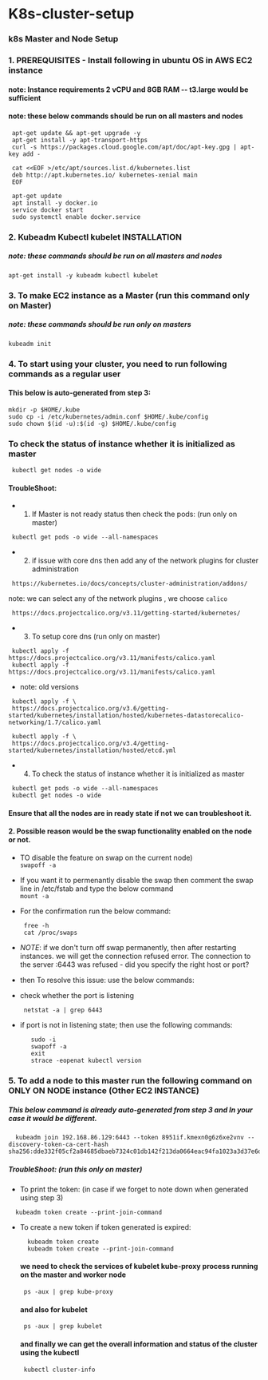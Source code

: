# K8s-cluster-setup
### k8s Master and Node Setup
 ### 1. PREREQUISITES - Install following in ubuntu OS in AWS EC2 instance
 #### note: Instance requirements 2 vCPU  and 8GB RAM  -- t3.large would be sufficient
 #### note: these below commands should be run on all masters and nodes
 ```
  apt-get update && apt-get upgrade -y  
  apt-get install -y apt-transport-https  
  curl -s https://packages.cloud.google.com/apt/doc/apt-key.gpg | apt-key add -

  cat <<EOF >/etc/apt/sources.list.d/kubernetes.list
  deb http://apt.kubernetes.io/ kubernetes-xenial main
  EOF

  apt-get update
  apt install -y docker.io
  service docker start
  sudo systemctl enable docker.service
 ```
### 2. Kubeadm Kubectl kubelet INSTALLATION
 ##### note: these commands should be run on all masters and nodes  
  ` apt-get install -y kubeadm kubectl kubelet `
  
### 3. To make EC2 instance as a Master (run this command only on Master)
 ##### note: these commands should be run only on masters
  ` kubeadm init `

### 4. To start using your cluster, you need to run following commands as a regular user
 #### This below is auto-generated from step 3:
  ```
  mkdir -p $HOME/.kube
  sudo cp -i /etc/kubernetes/admin.conf $HOME/.kube/config
  sudo chown $(id -u):$(id -g) $HOME/.kube/config
  ```
### To check the status of instance whether it is initialized as master 
  ` kubectl get nodes -o wide`
  
#### TroubleShoot: 
  
- 1. If Master is not ready status then check the pods: (run only on master)
 ```
  kubectl get pods -o wide --all-namespaces 
 ```
- 2. if issue with core dns then add any of the network plugins for cluster administration
 ```
  https://kubernetes.io/docs/concepts/cluster-administration/addons/ 
 ```
  note: we can select any of the network plugins , we choose `calico`
  ``` 
   https://docs.projectcalico.org/v3.11/getting-started/kubernetes/ 
  ```
- 3. To setup core dns (run only on master)
 ```
  kubectl apply -f https://docs.projectcalico.org/v3.11/manifests/calico.yaml
  kubectl apply -f https://docs.projectcalico.org/v3.11/manifests/calico.yaml
 ```
- note: old versions
 ```
  kubectl apply -f \
  https://docs.projectcalico.org/v3.6/getting-started/kubernetes/installation/hosted/kubernetes-datastorecalico-networking/1.7/calico.yaml
  
  kubectl apply -f \
  https://docs.projectcalico.org/v3.4/getting-started/kubernetes/installation/hosted/etcd.yml
  ```
- 4. To check the status of instance whether it is initialized as master 
 ``` 
  kubectl get pods -o wide --all-namespaces 
  kubectl get nodes -o wide
 ```

  #### Ensure that all the nodes are in ready state if not we can troubleshoot it. 
  #### 2. Possible reason would be the swap functionality enabled on the node or not.
  
   - TO disable the feature on swap on the current node)    
      ` swapoff -a `
   - If you want it to permenantly disable the swap then
    comment the swap line in /etc/fstab and type the below command   
      ` mount -a ` 
   - For the confirmation run the below command:   
      ```
       free -h
       cat /proc/swaps
      ```
   - *NOTE*: if we don't turn off swap permanently, then after restarting instances. we will get the connection
       refused error. The connection to the server <master-ip>:6443 was refused - did you specify the right host or port? 
       
   - then To resolve this issue: use the below commands:
       
   - check whether the port is listening
      ```
       netstat -a | grep 6443
      ```
   - if port is not in listening state; then use the following commands:
      ``` 
         sudo -i
         swapoff -a
         exit
         strace -eopenat kubectl version
      ```
### 5. To add a node to this master run the following command on ONLY ON NODE instance (Other EC2 INSTANCE)
  ##### This below command is already auto-generated from step 3 and In your case it would be different.
  ```
    kubeadm join 192.168.86.129:6443 --token 8951if.kmexn0g6z6xe2vnv --discovery-token-ca-cert-hash sha256:dde332f05cf2a84685dbaeb7324c01db142f213da0664eac94fa1023a3d37e6d
   ``` 
  ##### TroubleShoot: (run this only on master)
   - To print the token: (in case if we forget to note down when generated using step 3)
   ```
     kubeadm token create --print-join-command
   ```
  - To create a new token if token generated is expired:
    ```
      kubeadm token create
      kubeadm token create --print-join-command
    ```
    #### we need to check the services of kubelet kube-proxy process running on the master and worker node
     ` ps -aux | grep kube-proxy`
    #### and also for kubelet
    ` ps -aux | grep kubelet`
    #### and finally we can get the overall information and status of the cluster using the kubectl
    ` kubectl cluster-info`
